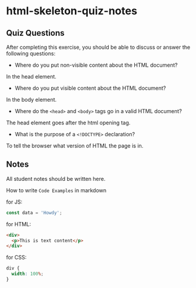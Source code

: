 # html-skeleton-quiz-notes

## Quiz Questions

After completing this exercise, you should be able to discuss or answer the following questions:

- Where do you put non-visible content about the HTML document?

In the head element.

- Where do you put visible content about the HTML document?

In the body element.

- Where do the `<head>` and `<body>` tags go in a valid HTML document?

The head element goes after the html opening tag.

- What is the purpose of a `<!DOCTYPE>` declaration?

To tell the browser what version of HTML the page is in.

## Notes

All student notes should be written here.

How to write `Code Examples` in markdown

for JS:

```javascript
const data = 'Howdy';
```

for HTML:

```html
<div>
  <p>This is text content</p>
</div>
```

for CSS:

```css
div {
  width: 100%;
}
```
